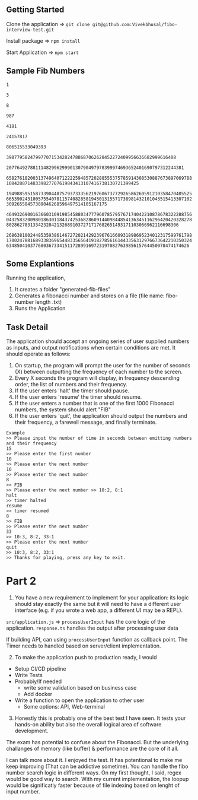 
## Getting Started

Clone the application => `git clone git@github.com:Vivekbhusal/fibo-interview-test.git`

Install package => `npm install`

Start Application => `npm start`

## Sample Fib Numbers
`1`

`3`

`8`

`987`

`4181`

`24157817`

`806515533049393`

`3987795824799770715342824788687062628452272409956636682999616408`

`2077649278811148299629990130790497978399974693652401690797312244381`

`658276182003137496407122225948572028855537578591430853088767389706978810842887148339827707619843413107416738130721399425`

`1949885951587339044875793733356219760673772926586260591210358470405525665390243100575540781157408285819450131557173898143210104351541330710230926558457389046268596497514105167175`

`4649326900163660310919854588034777960785795767174042210878678322288756043258320098018630118437425368286091440984485413634511629642042032827880286278313342328421326891037271717682651493171103066962116698306`

`26863810024485359386146727202142923967616609318986952340123175997617981700247881689338369654483356564191827856161443356312976673642210350324634850410377680367334151172899169723197082763985615764450078474174626`

## Some Explantions

Running the application, 
1. It creates a folder "generated-fib-files" 
2. Generates a fibonacci number and stores on a file (file name: fibo-number length .txt)
3. Runs the Application


## Task Detail
The application should accept an ongoing series of user supplied numbers as inputs, and output notifications when certain conditions are met. It should operate as follows:
1. On startup, the program will prompt the user for the number of seconds (X) between outputting the frequency of each number to the screen.
2. Every X seconds the program will display, in frequency descending order, the list of numbers and their frequency.
3. If the user enters 'halt' the timer should pause.
4. If the user enters 'resume' the timer should resume.
5. If the user enters a number that is one of the first 1000 Fibonacci numbers, the system
should alert "FIB"
6. If the user enters 'quit', the application should output the numbers and their frequency, a
farewell message, and finally terminate.

```
Example
>> Please input the number of time in seconds between emitting numbers and their frequency
15
>> Please enter the first number
10
>> Please enter the next number
10
>> Please enter the next number
8
>> FIB
>> Please enter the next number >> 10:2, 8:1
halt
>> timer halted
resume
>> timer resumed
8
>> FIB
>> Please enter the next number
33
>> 10:3, 8:2, 33:1
>> Please enter the next number
quit
>> 10:3, 8:2, 33:1
>> Thanks for playing, press any key to exit.
```


# Part 2
1. You have a new requirement to implement for your application: its logic should stay exactly the same but it will need to have a different user interface (e.g. if you wrote a web app, a different UI may be a REPL).

`src/application.js` => `processUserInput` has the core logic of the application. 
`response.ts` handles the output after processing user data

If building API, can using `processUserInput` function as callback point. 
The Timer needs to handled based on server/client implementation.

2. To make the application push to production ready, I would 
- Setup CI/CD pipeline
- Write Tests
- Probably/If needed
    - write some validation based on business case 
    - Add docker
- Write a function to open the application to other user
    - Some options: API, Web-terminal 


3. Honestly this is probably one of the best test I have seen. It tests your hands-on ability but also the overall logical area of software development. 

The exam has potential to confuse about the Fibonacci. But the underlying challanges of memory (like buffer) & performance are the core of it all. 

I can talk more about it. I enjoyed the test. It has potentional to make me keep improving (That can be addictive sometime). You can handle the fibo number search logic in different ways. On my first thought, I said, regex would be good way to search.
With my current implementation, the loopup would be significatly faster because of file indexing based on lenght of input number. 


